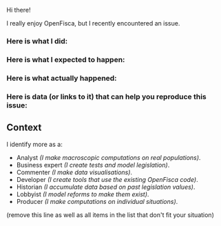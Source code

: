 Hi there!

I really enjoy OpenFisca, but I recently encountered an issue.

### Here is what I did:


### Here is what I expected to happen:


### Here is what actually happened:


### Here is data (or links to it) that can help you reproduce this issue:



## Context

I identify more as a:

- Analyst _(I make macroscopic computations on real populations)_.
- Business expert _(I create tests and model legislation)_.
- Commenter _(I make data visualisations)_.
- Developer _(I create tools that use the existing OpenFisca code)_.
- Historian _(I accumulate data based on past legislation values)_.
- Lobbyist _(I model reforms to make them exist)_.
- Producer _(I make computations on individual situations)_.

(remove this line as well as all items in the list that don't fit your situation)
